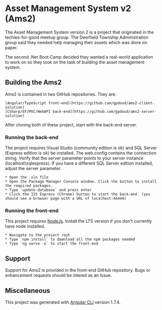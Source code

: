 # Asset Management System v2 (Ams2)

The Asset Management System version 2 is a project that originated in the techies-for-good meetup group. The Deerfield Township Administration group said they needed help managing their assets which was done on paper.

The second .Net Boot Camp decided they wanted a real-world application to work on so they took on the task of building the asset management system.

## Building the Ams2

Ams2 is contained in two GitHub repositories. They are:

    [Angular/TypeScript front-end](https://github.com/gpdoud/ams2-client-solution)
    [CSharp/EF/MVC/WebAPI back-end](https://github.com/gpdoud/ams2-server-solution)

After cloning both of these project, start with the back-end server.

### Running the back-end

The project requires Visual Studio (community edition is ok) and SQL Server (Express edition is ok) be installed. The web.config contains the connection string. Verify that the server parameter points to your server instance (localhost\sqlexpress). If you have a different SQL Server edition installed, adjust the server parameter. 

    * Open the .sln file
    * Open the Package Manager Console window. Click the button to install the required packages.
    * Type `update-database` and press enter
    * Click the IIS Express (Chrome) button to start the back-end. (you should see a browser page with a URL of localhost:44444)

### Running the front-end

This project requires [NodeJs](https://nodejs.org/en/). Install the LTS version if you don't currently have node installed.

    * Navigate to the project root
    * Type `npm install` to download all the npm packages needed
    * Type `ng serve -o` to start the front-end

## Support

Support for Ams2 is provided in the front-end GitHub repository. Bugs or enhancement requests should be intered as an Issue.

## Miscellaneous

This project was generated with [Angular CLI](https://github.com/angular/angular-cli) version 1.7.4.

